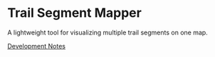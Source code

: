 # Trail Segment Mapper

A lightweight tool for visualizing multiple trail segments on one map.

[Development Notes](NOTES.md)